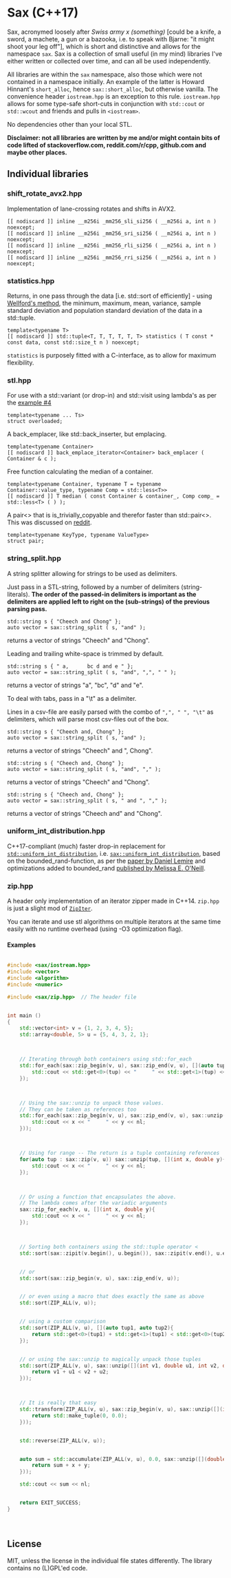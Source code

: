 
# Sax (C++17)

Sax, acronymed loosely after *Swiss army x (something)* [could be a knife, a sword, a machete, a gun or a bazooka, i.e. to speak with Bjarne: "it might shoot your leg off"], which is short and distinctive and allows for the namespace `sax`. Sax is a collection of small useful (in my mind) libraries I've either written or collected over time, and can all be used independently. 

All libraries are within the `sax` namespace, also those which were not contained in a namespace initially. An example of the latter is Howard Hinnant's `short_alloc`, hence `sax::short_alloc`, but otherwise vanilla. The convenience header `iostream.hpp` is an exception to this rule. `iostream.hpp` allows for some type-safe short-cuts in conjunction with `std::cout` or `std::wcout` and friends and pulls in `<iostream>`.

No dependencies other than your local STL.

**Disclaimer: not all libraries are written by me and/or might contain bits of code lifted of stackoverflow.com, reddit.com/r/cpp, github.com and maybe other places.**


## Individual libraries

### shift_rotate_avx2.hpp

Implementation of lane-crossing rotates and shifts in AVX2.

    [[ nodiscard ]] inline __m256i _mm256_sli_si256 ( __m256i a, int n ) noexcept;
    [[ nodiscard ]] inline __m256i _mm256_sri_si256 ( __m256i a, int n ) noexcept;
    [[ nodiscard ]] inline __m256i _mm256_rli_si256 ( __m256i a, int n ) noexcept;
    [[ nodiscard ]] inline __m256i _mm256_rri_si256 ( __m256i a, int n ) noexcept;


### statistics.hpp

Returns, in one pass through the data [i.e. std::sort of efficiently] - using [Wellford's method](https://www.johndcook.com/blog/standard_deviation/), the minimum, maximum, mean, variance, sample standard deviation and population standard deviation of the data in a std::tuple.

    template<typename T>
    [[ nodiscard ]] std::tuple<T, T, T, T, T, T> statistics ( T const * const data, const std::size_t n ) noexcept;

`statistics` is purposely fitted with a C-interface, as to allow for maximum flexibility.


### stl.hpp

For use with a std::variant (or drop-in) and std::visit using lambda's as
per the [example #4](https://en.cppreference.com/w/cpp/utility/variant/visit)

    template<typename ... Ts>
    struct overloaded;


A back_emplacer, like std::back_inserter, but emplacing.

    template<typename Container>
    [[ nodiscard ]] back_emplace_iterator<Container> back_emplacer ( Container & c );


Free function calculating the median of a container.

    template<typename Container, typename T = typename Container::value_type, typename Comp = std::less<T>>
    [[ nodiscard ]] T median ( const Container & container_, Comp comp_ = std::less<T> ( ) );


A pair<> that is is_trivially_copyable and therefor faster than std::pair<>.
This was discussed on [reddit](https://www.reddit.com/r/cpp/comments/ar4ghs/stdpair_disappointing_performance/).

    template<typename KeyType, typename ValueType>
    struct pair;


### string_split.hpp

A string splitter allowing for strings to be used as delimiters.

Just pass in a STL-string, followed by a number of delimiters (string-literals). **The order of the passed-in delimiters is important as the delimiters are applied left to right on the (sub-strings) of the previous parsing pass.**


    std::string s { "Cheech and Chong" };
    auto vector = sax::string_split ( s, "and" );

returns a vector of strings "Cheech" and "Chong".

Leading and trailing white-space is trimmed by default.

    std::string s { " a,      bc d and e " };
    auto vector = sax::string_split ( s, "and", ",", " " );

returns a vector of strings "a", "bc", "d" and "e".

To deal with tabs, pass in a "\t" as a delimiter.

Lines in a csv-file are easily parsed with the combo of 
`",", " ", "\t"` as delimiters, which will parse most 
csv-files out of the box. 

    std::string s { "Cheech and, Chong" };
    auto vector = sax::string_split ( s, "and" );

returns a vector of strings "Cheech" and ", Chong".

    std::string s { "Cheech and, Chong" };
    auto vector = sax::string_split ( s, "and", "," );

returns a vector of strings "Cheech" and "Chong".
    
    std::string s { "Cheech and, Chong" };
    auto vector = sax::string_split ( s, " and ", "," );
    
returns a vector of strings "Cheech and" and "Chong".


### uniform_int_distribution.hpp

C++17-compliant (much) faster drop-in replacement for [`std::uniform_int_distribution`](https://en.cppreference.com/w/cpp/numeric/random/uniform_int_distribution), i.e. [`sax::uniform_int_distribution`](https://github.com/degski/uniform_int_distribution_fast), based on the bounded_rand-function, as per the [paper by Daniel Lemire](https://arxiv.org/abs/1805.10941) and optimizations added to bounded_rand [published by Melissa E. O'Neill](http://www.pcg-random.org/posts/bounded-rands.html).


### zip.hpp

A header only implementation of an iterator zipper made in C++14. `zip.hpp` is just a slight mod of [`ZipIter`](https://github.com/matheuspf/ZipIter).

You can iterate and use stl algorithms on multiple iterators at the same time easily with no runtime overhead (using -O3 optimization flag).

#### Examples


```c++

#include <sax/iostream.hpp>
#include <vector>
#include <algorithm>
#include <numeric>

#include <sax/zip.hpp>  // The header file


int main ()
{
    std::vector<int> v = {1, 2, 3, 4, 5};
    std::array<double, 5> u = {5, 4, 3, 2, 1};



    // Iterating through both containers using std::for_each
    std::for_each(sax::zip_begin(v, u), sax::zip_end(v, u), [](auto tup){
        std::cout << std::get<0>(tup) << "     " << std::get<1>(tup) << nl;
    });



    // Using the sax::unzip to unpack those values.
    // They can be taken as references too
    std::for_each(sax::zip_begin(v, u), sax::zip_end(v, u), sax::unzip([](int x, double y){
        std::cout << x << "     " << y << nl;
    }));



    // Using for range -- The return is a tuple containing references
    for(auto tup : sax::zip(v, u)) sax::unzip(tup, [](int x, double y){
        std::cout << x << "     " << y << nl;
    });



    // Or using a function that encapsulates the above.
    // The lambda comes after the variadic arguments 
    sax::zip_for_each(v, u, [](int x, double y){
        std::cout << x << "     " << y << nl;
    });



    // Sorting both containers using the std::tuple operator <
    std::sort(sax::zipit(v.begin(), u.begin()), sax::zipit(v.end(), u.end()));


    // or
    std::sort(sax::zip_begin(v, u), sax::zip_end(v, u));


    // or even using a macro that does exactly the same as above
    std::sort(ZIP_ALL(v, u));


    // using a custom comparison
    std::sort(ZIP_ALL(v, u), [](auto tup1, auto tup2){
        return std::get<0>(tup1) + std::get<1>(tup1) < std::get<0>(tup2) + std::get<1>(tup2);
    });


    // or using the sax::unzip to magically unpack those tuples
    std::sort(ZIP_ALL(v, u), sax::unzip([](int v1, double u1, int v2, double u2){
        return v1 + u1 < v2 + u2;
    }));



    // It is really that easy
    std::transform(ZIP_ALL(v, u), sax::zip_begin(v, u), sax::unzip([](int x, double y){
        return std::make_tuple(0, 0.0);
    }));


    std::reverse(ZIP_ALL(v, u));


    auto sum = std::accumulate(ZIP_ALL(v, u), 0.0, sax::unzip([](double sum, int x, double y){
        return sum + x + y;
    }));

    std::cout << sum << nl;


    return EXIT_SUCCESS;
}
```
<br>


## License

MIT, unless the license in the individual file states differently. The library contains no (L)GPL'ed code.
